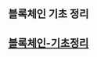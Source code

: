 ## 블록체인 기초 정리
## [블록체인-기초정리](https://github.com/i3629i/Block_Chain_fileing/blob/master/%EB%B8%94%EB%A1%9D%EC%B2%B4%EC%9D%B8%EA%B8%B0%EC%B4%88.md)
